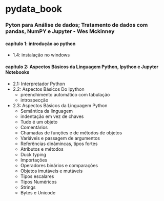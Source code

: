 # pydata_book

### Pyton para Análise de dados; Tratamento de dados com pandas, NumPY e Jupyter - Wes Mckinney  
#### capítulo 1: introdução ao python  
- 1.4: instalação no windows  

#### capítulo 2: Aspectos Básicos da Linguagem Python, Ipython e Jupyter Notebooks  
- 2.1: Interpretador Python  
- 2.2: Aspectos Básicos Do Ipython  
    - preenchimento automático com tabulação  
    - introspecção  
- 2.3: Aspectos Básicos da Linguagem Python  
    - Semântica da linguagem  
    - indentação em vez de chaves  
    - Tudo é um objeto  
    - Comentários  
    - Chamadas de funções e de métodos de objetos  
    - Variáveis e passagem de argumentos  
    - Referências dinâmincas, tipos fortes  
    - Atributos e métodos  
    - Duck typing  
    - Importações  
    - Operadores binários e comparações  
    - Objetos imutáveis e mutáveis  
    - Tipos escalares  
    - Tipos Numéricos  
    - Strings  
    - Bytes e Unicode  


